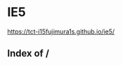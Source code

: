 # IE5
https://tct-i15fujimura1s.github.io/ie5/

## Index of /
<ul id="dirs">
</ul>

<script>
  const dirs = document.querySelector("#dirs");
  fetch("https://api.github.com/repos/tct-i15fujimura1s/ie5/contents/", {mode: "cors"})
  .then(res => res.json())
  .then(entries => entries.forEach(entry => {
    const li = document.createElement("li");
    {
      const a = document.createElement("a");
      a.textContent = a.href = entry.name;
      li.appendChild(a);
    }
    dirs.appendChild(li);
  }));
</script>
